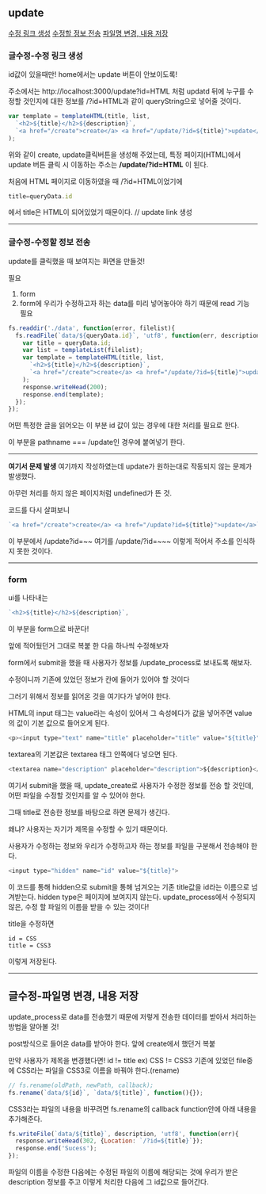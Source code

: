 ## update
[수정 링크 생성](#글수정-수정_링크_생성)
[수정할 정보 전송](#글수정-수정할_정보_전송)
[파일명 변경, 내용 저장](#글수정-파일명_변경,_내용_저장)

### 글수정-수정 링크 생성
id값이 있을때만! home에서는 update 버튼이 안보이도록!

주소에서는 http://localhost:3000/update?id=HTML 처럼 updatd 뒤에 누구를 수정할 것인지에 대한 정보를 /?id=HTML과 같이 queryString으로 넣어줄 것이다.

```js
var template = templateHTML(title, list, 
  `<h2>${title}</h2>${description}`,
  `<a href="/create">create</a> <a href="/update/?id=${title}">update</a>`
);
```
위와 같이 create, update클릭버튼을 생성해 주었는데, 특정 페이지(HTML)에서 update 버튼 클릭 시 이동하는 주소는 **/update/?id=HTML** 이 된다.

처음에 HTML 페이지로 이동하였을 때 /?id=HTML이었기에 
```js
title=queryData.id
```
에서 title은 HTML이 되어있었기 때문이다.
// update link 생성

---

### 글수정-수정할 정보 전송

update를 클릭했을 때 보여지는 화면을 만들것!

필요
1. form
2. form에 우리가 수정하고자 하는 data를 미리 넣어놓아야 하기 때문에 read 기능 필요


```js
fs.readdir('./data', function(error, filelist){
  fs.readFile(`data/${queryData.id}`, 'utf8', function(err, description){
    var title = queryData.id;
    var list = templateList(filelist);
    var template = templateHTML(title, list, 
      `<h2>${title}</h2>${description}`,
      `<a href="/create">create</a> <a href="/update/?id=${title}">update</a>`
    );
    response.writeHead(200);
    response.end(template);
  });
});
```
어떤 특정한 글을 읽어오는 이 부분
id 값이 있는 경우에 대한 처리를 필요로 한다.

이 부분을 pathname === /update인 경우에 붙여넣기 한다.

---

**여기서 문제 발생**
여기까지 작성하였는데 update가 원하는대로 작동되지 않는 문제가 발생했다.

아무런 처리를 하지 않은 페이지처럼 undefined가 뜬 것.

코드를 다시 살펴보니

```js
`<a href="/create">create</a> <a href="/update?id=${title}">update</a>`
```
이 부분에서 /update?id=~~ 여기를 /update/?id=~~~ 이렇게 적어서 주소를 인식하지 못한 것이다.

---

### form
ui를 나타내는 
```js
`<h2>${title}</h2>${description}`,
```
이 부분을 form으로 바꾼다!

앞에 적어뒀던거 그대로 복붙 한 다음 하나씩 수정해보자

form에서 submit을 했을 때 사용자가 정보를 /update_process로 보내도록 해보자.

수정이니까 기존에 있었던 정보가 칸에 들어가 있어야 할 것이다

그러기 위해서 정보를 읽어온 것을 여기다가 넣어야 한다.

HTML의 input 태그는 value라는 속성이 있어서 그 속성에다가 값을 넣어주면 value의 값이 기본 값으로 들어오게 된다.
```js
<p><input type="text" name="title" placeholder="title" value="${title}"></p>
```

textarea의 기본값은 textarea 태그 안쪽에다 넣으면 된다. 
```js
<textarea name="description" placeholder="description">${description}</textarea>
```

여기서 submit을 했을 때, update_create로 사용자가 수정한 정보를 전송 할 것인데, 어떤 파일을 수정할 것인지를 알 수 있어야 한다.

그때 title로 전송한 정보를 바탕으로 하면 문제가 생긴다.

왜냐? 사용자는 자기가 제목을 수정할 수 있기 때문이다.

사용자가 수정하는 정보와 우리가 수정하고자 하는 정보를 파일을 구분해서 전송해야 한다.


```js
<input type="hidden" name="id" value="${title}">
```
이 코드를 통해 hidden으로 submit을 통해 넘겨오는 기존 title값을 id라는 이름으로 넘겨받는다.
hidden type은 페이지에 보여지지 않는다.
update_process에서 수정되지 않은, 수정 할 파일의 이름을 받을 수 있는 것이다!

title을 수정하면 
```
id = CSS
title = CSS3
```
이렇게 저장된다.

---

## 글수정-파일명 변경, 내용 저장

update_process로 data를 전송했기 때문에 저렇게 전송한 데이터를 받아서 처리하는 방법을 알아볼 것!

post방식으로 들어온 data를 받아야 한다.
앞에 create에서 했던거 복붙

만약 사용자가 제목을 변경했다면!
id != title
ex) CSS != CSS3
기존에 있었던 file중에 CSS라는 파일을 CSS3로 이름을 바꿔야 한다.(rename)

```js
// fs.rename(oldPath, newPath, callback);
fs.rename(`data/${id}`, `data/${title}`, function(){});
```

CSS3라는 파일의 내용을 바꾸려면 fs.rename의 callback function안에 아래 내용을 추가해준다.
```js
fs.writeFile(`data/${title}`, description, 'utf8', function(err){
  response.writeHead(302, {Location: `/?id=${title}`});
  response.end('Sucess');
});
```

파일의 이름을 수정한 다음에는 수정된 파일의 이름에 해당되는 것에 우리가 받은 description 정보를 주고 이렇게 처리한 다음에 그 id값으로 들어간다.